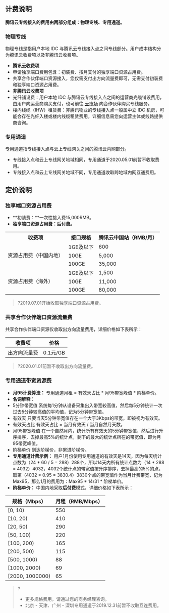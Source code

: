 ## 计费说明
**腾讯云专线接入的费用由两部分组成：物理专线、专用通道。**
### 物理专线
物理专线是指用户本地 IDC 与腾讯云专线接入点之间专线部分。用户成本结构分为腾讯云收费项以及非腾讯云收费项。
- **腾讯云收费项**
 - 申请独享端口费用包含：初装费、按月支付的独享端口资源占用费。
 - 共享合作伙伴端口资源接入，您仅需支付出方向流量费即可，无需支付初装费和独享端口资源占用费。
- **非腾讯云收费项**
 - 光纤铺设费：用户本地 IDC 与腾讯云专线接入点之间的运营商光缆铺设费用，由用户向运营商购买支付，也可前往 [云市场](https://market.cloud.tencent.com/categories/1042) 向合作伙伴购买专线服务。
 - 楼内线缆（IHW）租赁费：非腾讯物业的专线接入点一般属中立 IDC 机房，可能会存在光纤入楼或楼内线缆租赁费用，详细信息需您向运营主体或线路提供商咨询。
 
### 专用通道
专用通道指专线接入点与云上专线网关之间的腾讯云内网部分。
- 专线接入点和云上专线网关地域相同，专用通道于2020.05.01前暂不收取费用。
- 专线接入点和云上专线网关地域不同，专用通道收取跨地域内网互通费用。

## 定价说明
### 独享端口资源占用费
- **初装费：**一次性接入费15,000RMB。
- **独享端口资源占用费：后付费。**
<table>
<tr><th>收费项</th><th>接口规格</th><th>腾讯云中国站（RMB/月）</th></tr>
<tr><td rowspan=3> 资源占用费（中国内地）</td><td>1GE及以下</td><td>600</td></tr>
<tr><td>10GE<td>5,000 </td></tr>
<tr><td>100GE</td><td>35,000 </td></tr>
<tr><td rowspan=3> 资源占用费（海外）</td><td>1GE及以下</td><td>1,500 </td></tr>
<tr><td>10GE<td>11,000</td></tr>
<tr><td>100GE</td><td>80,000</td></tr>
</table>

 >?2019.07.01开始收取独享端口资源占用费。

### 共享合作伙伴端口资源流量费
共享合作伙伴端口资源仅收取出方向流量费用，详细价格如下表所示：

| 收费项 | 价格 |
|--------| ----|
| 出方向流量费 | 0.1元/GB |

>?2020.01.01前暂不收取出方向流量费。

### 专用通道带宽资源费
- **月95计费算法：**
专用通道月租 = 有效天占比 \* 月95带宽峰值 \* 阶梯单价。
- **名词解释：**
 - 5分钟带宽值
 系统每1分钟从设备采集出入带宽较高值，然后每5分钟统计一次过去5分钟较高值的平均值，记为5分钟带宽值。
 - 有效天
 只要当天5分钟带宽值存在一个大于3Kbps的带宽，即被视为有效天。
 - 有效天占比
 有效天占比 = 当月有效天 / 当月自然月天数。
 - 月95带宽峰值
 在一个自然月内，统计所有有效天的5分钟带宽值，然后进行升序排序，去掉最高5%的统计点，剩下的最大的统计点所在的带宽值，即为月95带宽峰值。
 - 阶梯单价
 到达阶梯价，非累进阶梯价。
- **专用通道计费示例：**
用户1月份使用专用通道的有效天是14天，因为每天统计点数为（24 \* 60 / 5 = 288）288个，所以14天内所有统计点数为（14 \* 288 = 4032）4032，4032个统计点的带宽值按升序排序，去掉最高的5%的点，取第（4032 \* 0.95 = 3830.4）3830个点的带宽值作为当月计费带宽，记为 Max95，那么1月的费用为：Max95 \* 14/31 \* 阶梯单价。
- **阶梯单价：**
 中国内地采取**后付费**模式，详细价格如下表所示：
 
| 规格（Mbps）    | 月租（RMB/Mbps） |
| --------------- | ---------------------- |
| [0, 10)         | 550                    |
| [10, 20)        | 410                    |
| [20, 50)        | 290                    |
| [50, 100)       | 220                    |
| [100, 200)      | 165                    |
| [200, 500)      | 115                    |
| [500, 1000)     | 88                     |
| [1000, 2000)    | 69                     |
| [2000, 1000000) | 65                     |

>?
>- 更多规格费用，请通过您的商务经理咨询。
>- 北京 - 天津、广州 - 深圳专用通道于2019.12.31前暂不收取互连费用。

